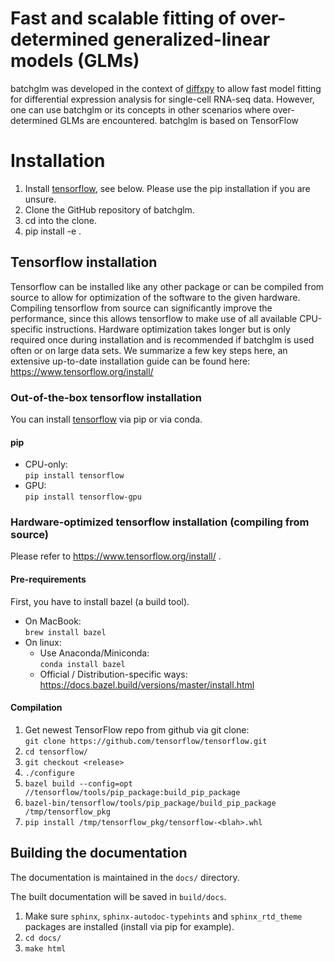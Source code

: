 
# Fast and scalable fitting of over-determined generalized-linear models (GLMs)

batchglm was developed in the context of [diffxpy](https://github.com/theislab/diffxpy) to allow fast model fitting for differential expression analysis for single-cell RNA-seq data. However, one can use batchglm or its concepts in other scenarios where over-determined GLMs are encountered. batchglm is based on TensorFlow 

# Installation
1. Install [tensorflow](https://www.tensorflow.org/install/), see below. Please use the pip installation if you are unsure.
2. Clone the GitHub repository of batchglm.
3. cd into the clone.
4. pip install -e .

## Tensorflow installation
Tensorflow can be installed like any other package or can be compiled from source to allow for optimization of the software to the given hardware. Compiling tensorflow from source can significantly improve the performance, since this allows tensorflow to make use of all available CPU-specific instructions. Hardware optimization takes longer but is only required once during installation and is recommended if batchglm is used often or on large data sets. We summarize a few key steps here, an extensive up-to-date installation guide can be found here: https://www.tensorflow.org/install/

### Out-of-the-box tensorflow installation
You can install [tensorflow](https://www.tensorflow.org/install/) via pip or via conda.

#### pip
- CPU-only: <br/>
  `pip install tensorflow`
- GPU: <br/>
  `pip install tensorflow-gpu`
  
### Hardware-optimized tensorflow installation (compiling from source)
Please refer to https://www.tensorflow.org/install/ .

#### Pre-requirements
First, you have to install bazel (a build tool).
- On MacBook:<br/>
  `brew install bazel`
- On linux:
  * Use Anaconda/Miniconda:<br/>
    `conda install bazel`
  * Official / Distribution-specific ways: 
    https://docs.bazel.build/versions/master/install.html
  
#### Compilation
1. Get newest TensorFlow repo from github via git clone:<br/>
    `git clone https://github.com/tensorflow/tensorflow.git`
2. `cd tensorflow/`
3. `git checkout <release>`
4. `./configure`
5. `bazel build --config=opt //tensorflow/tools/pip_package:build_pip_package`
6. `bazel-bin/tensorflow/tools/pip_package/build_pip_package /tmp/tensorflow_pkg`
7. `pip install /tmp/tensorflow_pkg/tensorflow-<blah>.whl`

## Building the documentation
The documentation is maintained in the `docs/` directory.

The built documentation will be saved in `build/docs`. 
 
1. Make sure `sphinx`, `sphinx-autodoc-typehints` and `sphinx_rtd_theme` packages are installed (install via pip for example). 
2. `cd docs/`
3. `make html`
